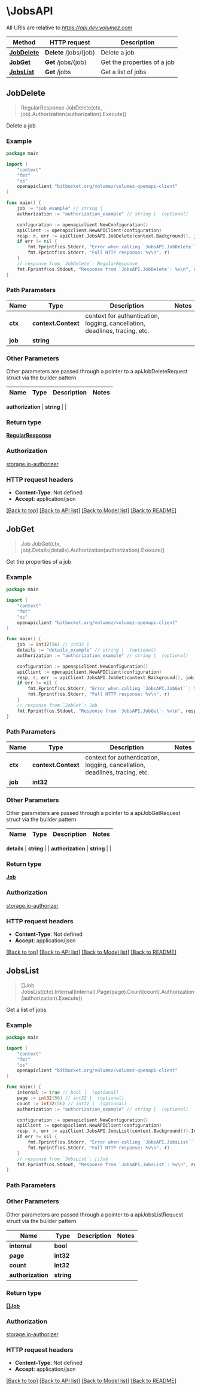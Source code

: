 # \JobsAPI

All URIs are relative to *https://api.dev.volumez.com*

Method | HTTP request | Description
------------- | ------------- | -------------
[**JobDelete**](JobsAPI.md#JobDelete) | **Delete** /jobs/{job} | Delete a job
[**JobGet**](JobsAPI.md#JobGet) | **Get** /jobs/{job} | Get the properties of a job
[**JobsList**](JobsAPI.md#JobsList) | **Get** /jobs | Get a list of jobs



## JobDelete

> RegularResponse JobDelete(ctx, job).Authorization(authorization).Execute()

Delete a job

### Example

```go
package main

import (
	"context"
	"fmt"
	"os"
	openapiclient "bitbucket.org/volumez/volumez-openapi-client"
)

func main() {
	job := "job_example" // string | 
	authorization := "authorization_example" // string |  (optional)

	configuration := openapiclient.NewConfiguration()
	apiClient := openapiclient.NewAPIClient(configuration)
	resp, r, err := apiClient.JobsAPI.JobDelete(context.Background(), job).Authorization(authorization).Execute()
	if err != nil {
		fmt.Fprintf(os.Stderr, "Error when calling `JobsAPI.JobDelete``: %v\n", err)
		fmt.Fprintf(os.Stderr, "Full HTTP response: %v\n", r)
	}
	// response from `JobDelete`: RegularResponse
	fmt.Fprintf(os.Stdout, "Response from `JobsAPI.JobDelete`: %v\n", resp)
}
```

### Path Parameters


Name | Type | Description  | Notes
------------- | ------------- | ------------- | -------------
**ctx** | **context.Context** | context for authentication, logging, cancellation, deadlines, tracing, etc.
**job** | **string** |  | 

### Other Parameters

Other parameters are passed through a pointer to a apiJobDeleteRequest struct via the builder pattern


Name | Type | Description  | Notes
------------- | ------------- | ------------- | -------------

 **authorization** | **string** |  | 

### Return type

[**RegularResponse**](RegularResponse.md)

### Authorization

[storage.io-authorizer](../README.md#storage.io-authorizer)

### HTTP request headers

- **Content-Type**: Not defined
- **Accept**: application/json

[[Back to top]](#) [[Back to API list]](../README.md#documentation-for-api-endpoints)
[[Back to Model list]](../README.md#documentation-for-models)
[[Back to README]](../README.md)


## JobGet

> Job JobGet(ctx, job).Details(details).Authorization(authorization).Execute()

Get the properties of a job

### Example

```go
package main

import (
	"context"
	"fmt"
	"os"
	openapiclient "bitbucket.org/volumez/volumez-openapi-client"
)

func main() {
	job := int32(56) // int32 | 
	details := "details_example" // string |  (optional)
	authorization := "authorization_example" // string |  (optional)

	configuration := openapiclient.NewConfiguration()
	apiClient := openapiclient.NewAPIClient(configuration)
	resp, r, err := apiClient.JobsAPI.JobGet(context.Background(), job).Details(details).Authorization(authorization).Execute()
	if err != nil {
		fmt.Fprintf(os.Stderr, "Error when calling `JobsAPI.JobGet``: %v\n", err)
		fmt.Fprintf(os.Stderr, "Full HTTP response: %v\n", r)
	}
	// response from `JobGet`: Job
	fmt.Fprintf(os.Stdout, "Response from `JobsAPI.JobGet`: %v\n", resp)
}
```

### Path Parameters


Name | Type | Description  | Notes
------------- | ------------- | ------------- | -------------
**ctx** | **context.Context** | context for authentication, logging, cancellation, deadlines, tracing, etc.
**job** | **int32** |  | 

### Other Parameters

Other parameters are passed through a pointer to a apiJobGetRequest struct via the builder pattern


Name | Type | Description  | Notes
------------- | ------------- | ------------- | -------------

 **details** | **string** |  | 
 **authorization** | **string** |  | 

### Return type

[**Job**](Job.md)

### Authorization

[storage.io-authorizer](../README.md#storage.io-authorizer)

### HTTP request headers

- **Content-Type**: Not defined
- **Accept**: application/json

[[Back to top]](#) [[Back to API list]](../README.md#documentation-for-api-endpoints)
[[Back to Model list]](../README.md#documentation-for-models)
[[Back to README]](../README.md)


## JobsList

> []Job JobsList(ctx).Internal(internal).Page(page).Count(count).Authorization(authorization).Execute()

Get a list of jobs

### Example

```go
package main

import (
	"context"
	"fmt"
	"os"
	openapiclient "bitbucket.org/volumez/volumez-openapi-client"
)

func main() {
	internal := true // bool |  (optional)
	page := int32(56) // int32 |  (optional)
	count := int32(56) // int32 |  (optional)
	authorization := "authorization_example" // string |  (optional)

	configuration := openapiclient.NewConfiguration()
	apiClient := openapiclient.NewAPIClient(configuration)
	resp, r, err := apiClient.JobsAPI.JobsList(context.Background()).Internal(internal).Page(page).Count(count).Authorization(authorization).Execute()
	if err != nil {
		fmt.Fprintf(os.Stderr, "Error when calling `JobsAPI.JobsList``: %v\n", err)
		fmt.Fprintf(os.Stderr, "Full HTTP response: %v\n", r)
	}
	// response from `JobsList`: []Job
	fmt.Fprintf(os.Stdout, "Response from `JobsAPI.JobsList`: %v\n", resp)
}
```

### Path Parameters



### Other Parameters

Other parameters are passed through a pointer to a apiJobsListRequest struct via the builder pattern


Name | Type | Description  | Notes
------------- | ------------- | ------------- | -------------
 **internal** | **bool** |  | 
 **page** | **int32** |  | 
 **count** | **int32** |  | 
 **authorization** | **string** |  | 

### Return type

[**[]Job**](Job.md)

### Authorization

[storage.io-authorizer](../README.md#storage.io-authorizer)

### HTTP request headers

- **Content-Type**: Not defined
- **Accept**: application/json

[[Back to top]](#) [[Back to API list]](../README.md#documentation-for-api-endpoints)
[[Back to Model list]](../README.md#documentation-for-models)
[[Back to README]](../README.md)


